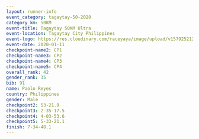```yaml
--- 
layout: runner-info 
event_category: tagaytay-50-2020 
category_km: 50KM 
event-title: Tagaytay 50KM Ultra 
event-location: Tagaytay City Philippines 
event-logo: https://res.cloudinary.com/raceyaya/image/upload/v1579252125/logo/tagaytay2020_hsijbi.jpg 
event-date: 2020-01-11 
checkpoint-name2: CP1 
checkpoint-name3: CP2 
checkpoint-name4: CP3 
checkpoint-name5: CP4 
overall_rank: 42
gender_rank: 35
bib: 91
name: Paolo Reyes
country: Philippines
gender: Male
checkpoint2: 53-21.9
checkpoint3: 2-35-17.5
checkpoint4: 4-03-53.6
checkpoint5: 5-33-21.1
finish: 7-34-48.1
--- 
```

